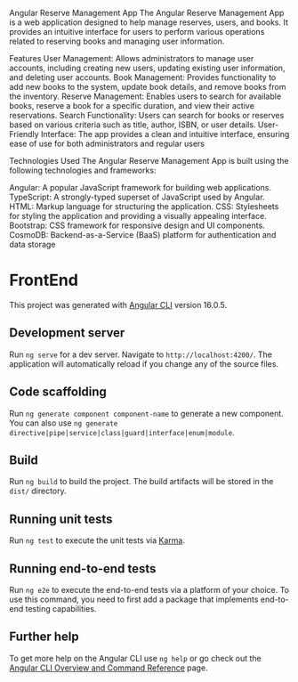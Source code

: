 Angular Reserve Management App
The Angular Reserve Management App is a web application designed to help manage reserves, users, and books. It provides an intuitive interface for users to perform various operations related to reserving books and managing user information.

Features
User Management: Allows administrators to manage user accounts, including creating new users, updating existing user information, and deleting user accounts.
Book Management: Provides functionality to add new books to the system, update book details, and remove books from the inventory.
Reserve Management: Enables users to search for available books, reserve a book for a specific duration, and view their active reservations.
Search Functionality: Users can search for books or reserves based on various criteria such as title, author, ISBN, or user details.
User-Friendly Interface: The app provides a clean and intuitive interface, ensuring ease of use for both administrators and regular users

Technologies Used
The Angular Reserve Management App is built using the following technologies and frameworks:

Angular: A popular JavaScript framework for building web applications.
TypeScript: A strongly-typed superset of JavaScript used by Angular.
HTML: Markup language for structuring the application.
CSS: Stylesheets for styling the application and providing a visually appealing interface.
Bootstrap: CSS framework for responsive design and UI components.
CosmoDB: Backend-as-a-Service (BaaS) platform for authentication and data storage

# FrontEnd

This project was generated with [Angular CLI](https://github.com/angular/angular-cli) version 16.0.5.

## Development server

Run `ng serve` for a dev server. Navigate to `http://localhost:4200/`. The application will automatically reload if you change any of the source files.

## Code scaffolding

Run `ng generate component component-name` to generate a new component. You can also use `ng generate directive|pipe|service|class|guard|interface|enum|module`.

## Build

Run `ng build` to build the project. The build artifacts will be stored in the `dist/` directory.

## Running unit tests

Run `ng test` to execute the unit tests via [Karma](https://karma-runner.github.io).

## Running end-to-end tests

Run `ng e2e` to execute the end-to-end tests via a platform of your choice. To use this command, you need to first add a package that implements end-to-end testing capabilities.

## Further help

To get more help on the Angular CLI use `ng help` or go check out the [Angular CLI Overview and Command Reference](https://angular.io/cli) page.
